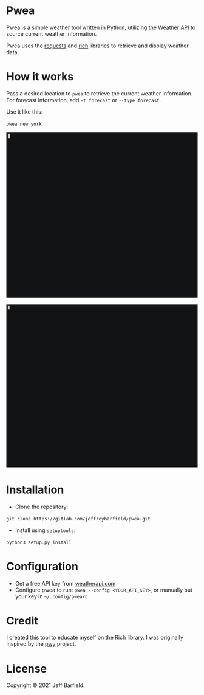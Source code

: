# Pwea 

Pwea is a simple weather tool written in Python, utilizing the [Weather API](https://www.weatherapi.com/) to source current weather information.

Pwea uses the [requests](https://docs.python-requests.org/en/master/) and [rich](https://github.com/willmcgugan/rich) libraries to retrieve and display weather data.

# How it works

Pass a desired location to `pwea` to retrieve the current weather information. For forecast information, add `-t forecast` or `--type forecast`.

Use it like this:

`pwea new york`

![current](current.gif)

![forecast](forecast.gif)

# Installation

- Clone the repository:

`git clone https://gitlab.com/jeffreybarfield/pwea.git`

- Install using `setuptools`:

`python3 setup.py install`

# Configuration

- Get a free API key from [weatherapi.com](https://www.weatherapi.com/)
- Configure pwea to run: `pwea --config <YOUR_API_KEY>`, or manually put your key in `~/.config/pwearc`

# Credit

I created this tool to educate myself on the Rich library. I was originally inspired by the [pwy](https://github.com/clieg/pwy) project.

# License

Copyright © 2021 Jeff Barfield.

